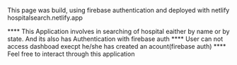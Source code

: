 This page was build, using firebase authentication and deployed with netlify hospitalsearch.netlify.app

**** This Application involves in searching of hospital eaither by name or by state. And its also has Authentication with firebase auth **** User can not access dashboad execpt he/she has created an acount(firebase auth) **** Feel free to interact through this application